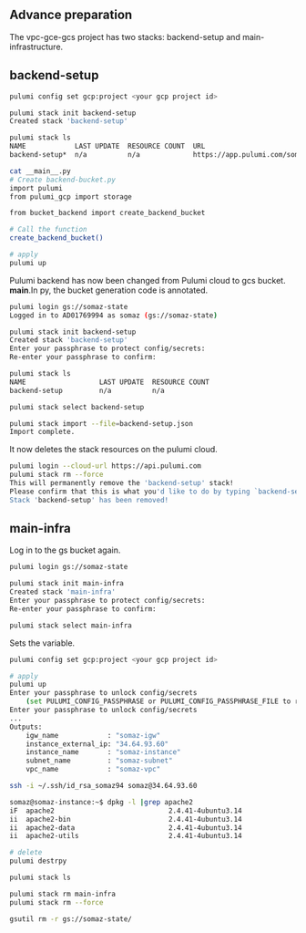## Advance preparation
The vpc-gce-gcs project has two stacks: backend-setup and main-infrastructure.

## backend-setup

```bash
pulumi config set gcp:project <your gcp project id>

pulumi stack init backend-setup
Created stack 'backend-setup'

pulumi stack ls
NAME            LAST UPDATE  RESOURCE COUNT  URL
backend-setup*  n/a          n/a             https://app.pulumi.com/somaz94/vpc-gce-gcs/backend-setup
```

```bash
cat __main__.py
# Create backend-bucket.py 
import pulumi
from pulumi_gcp import storage

from bucket_backend import create_backend_bucket

# Call the function
create_backend_bucket()

# apply
pulumi up
```

Pulumi backend has now been changed from Pulumi cloud to gcs bucket.
__main__.In py, the bucket generation code is annotated.
```bash
pulumi login gs://somaz-state
Logged in to AD01769994 as somaz (gs://somaz-state)
```

```bash
pulumi stack init backend-setup
Created stack 'backend-setup'
Enter your passphrase to protect config/secrets:
Re-enter your passphrase to confirm:

pulumi stack ls
NAME                  LAST UPDATE  RESOURCE COUNT
backend-setup         n/a          n/a

pulumi stack select backend-setup

pulumi stack import --file=backend-setup.json
Import complete.
```

It now deletes the stack resources on the pulumi cloud.
```bash
pulumi login --cloud-url https://api.pulumi.com
pulumi stack rm --force
This will permanently remove the 'backend-setup' stack!
Please confirm that this is what you'd like to do by typing `backend-setup`: backend-setup
Stack 'backend-setup' has been removed!
```

## main-infra

Log in to the gs bucket again.
```bash
pulumi login gs://somaz-state

pulumi stack init main-infra
Created stack 'main-infra'
Enter your passphrase to protect config/secrets:
Re-enter your passphrase to confirm:

pulumi stack select main-infra
```

Sets the variable.
```bash
pulumi config set gcp:project <your gcp project id>
```

```bash
# apply
pulumi up
Enter your passphrase to unlock config/secrets
    (set PULUMI_CONFIG_PASSPHRASE or PULUMI_CONFIG_PASSPHRASE_FILE to remember):
Enter your passphrase to unlock config/secrets
...
Outputs:
    igw_name            : "somaz-igw"
    instance_external_ip: "34.64.93.60"
    instance_name       : "somaz-instance"
    subnet_name         : "somaz-subnet"
    vpc_name            : "somaz-vpc"

ssh -i ~/.ssh/id_rsa_somaz94 somaz@34.64.93.60

somaz@somaz-instance:~$ dpkg -l |grep apache2
iF  apache2                            2.4.41-4ubuntu3.14                amd64        Apache HTTP Server
ii  apache2-bin                        2.4.41-4ubuntu3.14                amd64        Apache HTTP Server (modules and other binary files)
ii  apache2-data                       2.4.41-4ubuntu3.14                all          Apache HTTP Server (common files)
ii  apache2-utils                      2.4.41-4ubuntu3.14                amd64        Apache HTTP Server (utility programs for web servers)
```

```bash
# delete
pulumi destrpy

pulumi stack ls

pulumi stack rm main-infra
pulumi stack rm --force

gsutil rm -r gs://somaz-state/
```
